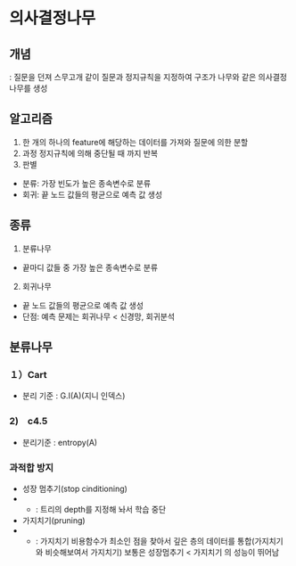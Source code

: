 # 의사결정나무
## 개념
: 질문을 던져 스무고개 같이 질문과 정지규칙을 지정하여 구조가 나무와 같은 의사결정나무를 생성

## 알고리즘
1) 한 개의 하나의 feature에 해당하는 데이터를 가져와 질문에 의한 분할
2) 과정 정지규칙에 의해 중단될 때 까지 반복
3) 판별 
- 분류: 가장 빈도가 높은 종속변수로 분류
- 회귀: 끝 노드 값들의 평균으로 예측 값 생성

## 종류
1) 분류나무
- 끝마디 값들 중 가장 높은 종속변수로 분류
2) 회귀나무
- 끝 노드 값들의 평균으로 예측 값 생성
- 단점: 예측 문제는 회귀나무 < 신경망, 회귀분석


## 분류나무
### １）Cart
- 분리 기준 : G.I(A)(지니 인덱스)

### 2)　c4.5
- 분리기준 : entropy(A) 

### 과적합 방지
- 성장 멈추기(stop cinditioning)
- - : 트리의 depth를 지정해 놔서 학습 중단
- 가지치기(pruning) 
-  - : 가지치기 비용함수가 최소인 점을 찾아서 깊은 층의 데이터를 통합(가지치기와 비슷해보여서 가지치기)
보통은 성장멈추기 < 가지치기 의 성능이 뛰어남
